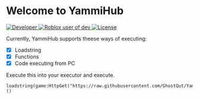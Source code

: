 # Welcome to YammiHub
<a href="https://github.com/GhostQut">
       <img alt="Developer" src="https://img.shields.io/badge/Developer-GhostQut-yellow" />
    </a>
  <a href="https://www.roblox.com/users/688066017/profile">
        <img alt="Roblox user of dev" src="https://img.shields.io/badge/Roblox%20User-edggbx1-red?style=social&logo=roblox" />  
    </a> 
   <a href="https://github.com/GhostQut/YammiHub/blob/main/LICENSE.md">
      <img alt="License" src="https://img.shields.io/github/license/GhostQut/YammiHub">
   </a>

Currently, YammiHub supports theese ways of executing:

- [x] Loadstring
- [x] Functions
- [x] Code executing from PC

Execute this into your executor and execute.

```
loadstring(game:HttpGet("https://raw.githubusercontent.com/GhostQut/YammiHub/main/LoaderV1.lua"))()
